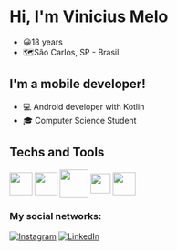 # Hi, I'm Vinicius Melo
<ul>
  <li>😀18 years</li>
  <li>🗺São Carlos, SP - Brasil</li>
</ul>

## I'm a mobile developer!

<ul>
  <li>💻 Android developer with Kotlin</li>
  <li>🎓 Computer Science Student</li>
</ul>

## Techs and Tools
<div>
  <img align="center" weigh="40px" height="40px" alt"kotlin" src="https://img.icons8.com/?size=100&id=ZoxjA0jZDdFZ&format=png&color=000000"/>  
  <img align="center" weigh="40px" height="40px" alt"android" src="https://img.icons8.com/?size=100&id=17836&format=png&color=000000"/>  
  <img align="center" weigh="50px" height="50px" alt"jetpack" src="https://tabris.com/wp-content/uploads/2021/06/jetpack-compose-icon_RGB.png"/>
  <img align="center" weigh="35px" height="35px" alt"xml" src="https://img.icons8.com/?size=100&id=GIchiTBRmoJm&format=png&color=000000"/>
  <img align="center" weigh="40px" height="40px" alt"androidstudio" src="https://img.icons8.com/?size=100&id=04OFrkjznvcd&format=png&color=000000"/>
</div>


### My social networks:

[![Instagram](https://img.shields.io/badge/Instagram-E4405F?style=for-the-badge&logo=instagram&logoColor=white)](https://www.instagram.com/_viniciussmelo/)
[![LinkedIn](https://img.shields.io/badge/LinkedIn-0077B5?style=for-the-badge&logo=linkedin&logoColor=white)](https://www.linkedin.com/in/vinismelo/)
